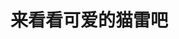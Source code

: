 # 来看看可爱的猫雷吧
<br>
<Videos :videos="videos"></Videos>

<script lang="ts">
import { defineComponent } from "vue"

export default defineComponent({
  setup() {
    return {
      videos: [
        {
          cover: "/cover/【猫雷】【CS：GO】你在看我对吧！.jpg",
          title: "【猫雷】【CS：GO】你在看我对吧！",
          bv: "BV14L4y1T73B"
        },
        {
          cover: "/cover/一分钟带你了解V吧小公主猫雷.jpg",
          title: "一分钟带你了解V吧小公主猫雷",
          bv: "BV1GR4y137n4"
        },
        {
          cover: "/cover/中文水平被家乡路人爆鲨的猫雷.jpg",
          title: "中文水平被家乡路人爆鲨的猫雷",
          bv: "BV1hb4y117F8"
        },
        {
          cover: "/cover/【猫雷】猫雷的dalailai真好看.jpg",
          title: "【猫雷】猫雷的dalailai真好看",
          bv: "BV1rS4y1U7cU"
        },
        {
          cover: "/cover/【猫雷】日本主播直言DOTA2抄袭LOL！得知真相后光速道歉并为萧瑟前辈鼓劲.jpg",
          title: "【猫雷】日本主播直言DOTA2抄袭LOL！得知真相后光速道歉并为萧瑟前辈鼓劲",
          bv: "BV1D44y1A74p"
        }]
    }
  }
})
</script>